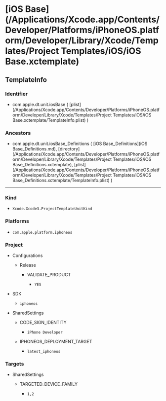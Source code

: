 # [iOS Base](/Applications/Xcode.app/Contents/Developer/Platforms/iPhoneOS.platform/Developer/Library/Xcode/Templates/Project Templates/iOS/iOS Base.xctemplate)

## TemplateInfo

### Identifier

- com.apple.dt.unit.iosBase ( [plist](/Applications/Xcode.app/Contents/Developer/Platforms/iPhoneOS.platform/Developer/Library/Xcode/Templates/Project Templates/iOS/iOS Base.xctemplate/TemplateInfo.plist) )

### Ancestors

- com.apple.dt.unit.iosBase_Definitions ( [iOS Base_Definitions](iOS Base_Definitions.md), [directory](/Applications/Xcode.app/Contents/Developer/Platforms/iPhoneOS.platform/Developer/Library/Xcode/Templates/Project Templates/iOS/iOS Base_Definitions.xctemplate), [plist](/Applications/Xcode.app/Contents/Developer/Platforms/iPhoneOS.platform/Developer/Library/Xcode/Templates/Project Templates/iOS/iOS Base_Definitions.xctemplate/TemplateInfo.plist) )

---

### Kind

- `Xcode.Xcode3.ProjectTemplateUnitKind`

### Platforms

- `com.apple.platform.iphoneos`

### Project

- Configurations

	- Release

		- VALIDATE_PRODUCT

			- `YES`

- SDK

	- `iphoneos`

- SharedSettings

	- CODE_SIGN_IDENTITY

		- `iPhone Developer`

	- IPHONEOS_DEPLOYMENT_TARGET

		- `latest_iphoneos`

### Targets

- SharedSettings

	- TARGETED_DEVICE_FAMILY

		- `1,2`